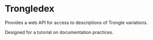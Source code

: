 # Trongledex

Provides a web API for access to descriptions of Trongle variations.

Designed for a tutorial on documentation practices.
